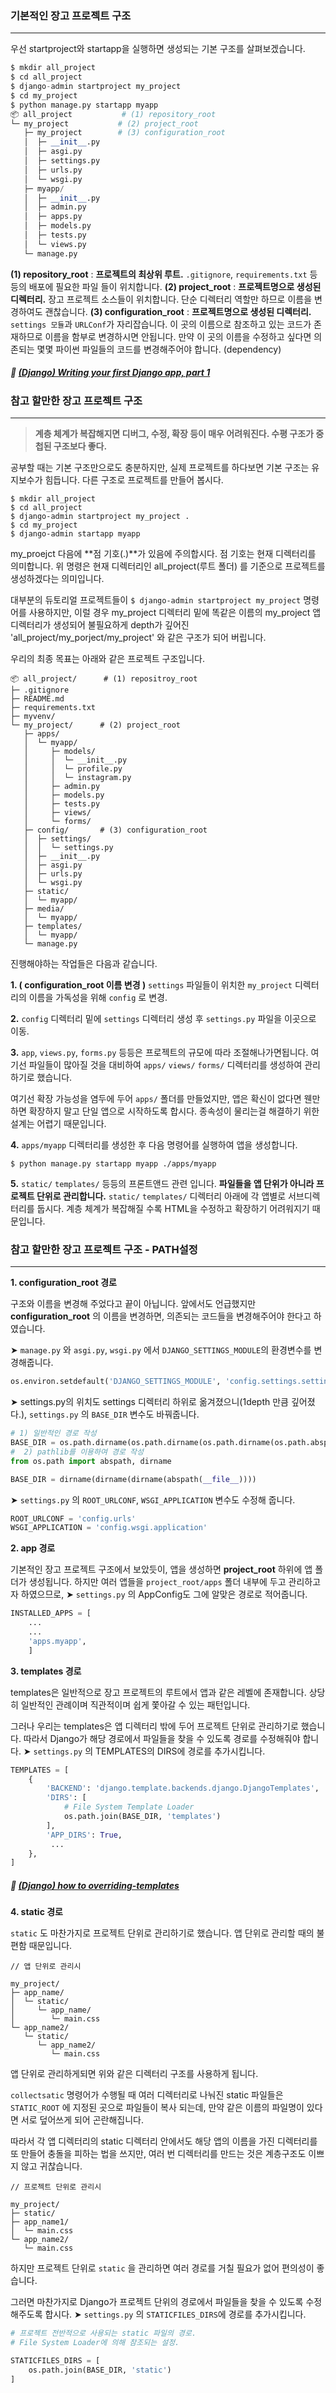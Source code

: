 ### **기본적인 장고 프로젝트 구조**

------

우선 startproject와 startapp을 실행하면 생성되는 기본 구조를 살펴보겠습니다.

```python
$ mkdir all_project
$ cd all_project
$ django-admin startproject my_project
$ cd my_project
$ python manage.py startapp myapp
📦 all_project			# (1) repository_root
└─ my_project			# (2) project_root
   ├─ my_project		# (3) configuration_root
   │  ├─ __init__.py
   │  ├─ asgi.py
   │  ├─ settings.py
   │  ├─ urls.py
   │  └─ wsgi.py
   ├─ myapp/
   │  ├─ __init__.py
   │  ├─ admin.py
   │  ├─ apps.py
   │  ├─ models.py
   │  ├─ tests.py
   │  └─ views.py
   └─ manage.py
```

**(1) repository_root** : **프로젝트의 최상위 루트.** `.gitignore`, `requirements.txt` 등등의 배포에 필요한 파일 들이 위치합니다.
**(2) project_root** : **프로젝트명으로 생성된 디렉터리.** 장고 프로젝트 소스들이 위치합니다. 단순 디렉터리 역할만 하므로 이름을 변경하여도 괜찮습니다.
**(3) configuration_root** : **프로젝트명으로 생성된 디렉터리.** `settings 모듈`과 `URLConf`가 자리잡습니다. 이 곳의 이름으로 참조하고 있는 코드가 존재하므로 이름을 함부로 변경하시면 안됩니다.
만약 이 곳의 이름을 수정하고 싶다면 의존되는 몇몇 파이썬 파일들의 코드를 변경해주어야 합니다. (dependency)

##### 🚀 [(Django) Writing your first Django app, part 1](https://docs.djangoproject.com/en/3.2/intro/tutorial01/)

### **참고 할만한 장고 프로젝트 구조**

------

> **계층 체계가 복잡해지면 디버그, 수정, 확장 등이 매우 어려워진다. 수평 구조가 중첩된 구조보다 좋다.**

공부할 때는 기본 구조만으로도 충분하지만, 실제 프로젝트를 하다보면 기본 구조는 유지보수가 힘듭니다. 다른 구조로 프로젝트를 만들어 봅시다.

```null
$ mkdir all_project
$ cd all_project
$ django-admin startproject my_project .
$ cd my_project
$ django-admin startapp myapp
```

my_proejct 다음에 **점 기호(.)**가 있음에 주의합시다. 점 기호는 현재 디렉터리를 의미합니다. 위 명령은 현재 디렉터리인 all_project(루트 폴더) 를 기준으로 프로젝트를 생성하겠다는 의미입니다.

대부분의 듀토리얼 프로젝트들이 `$ django-admin startproject my_project` 명령어를 사용하지만, 이럴 경우 my_project 디렉터리 밑에 똑같은 이름의 my_project 앱 디렉터리가 생성되어 불필요하게 depth가 깊어진 'all_project/my_porject/my_project' 와 같은 구조가 되어 버립니다.

우리의 최종 목표는 아래와 같은 프로젝트 구조입니다.

```null
📦 all_project/		# (1) repositroy_root	
├─ .gitignore
├─ README.md
├─ requirements.txt
├─ myvenv/
└─ my_project/		# (2) project_root		
   ├─ apps/
   │  └─ myapp/
   │     ├─ models/
   │     │  └─ __init__.py
   │     │  └─ profile.py
   │     │  └─ instagram.py
   │     ├─ admin.py
   │     ├─ models.py
   │     ├─ tests.py
   │     ├─ views/
   │     └─ forms/
   ├─ config/		# (3) configuration_root
   │  ├─ settings/
   │  │  └─ settings.py
   │  ├─ __init__.py
   │  ├─ asgi.py
   │  ├─ urls.py
   │  └─ wsgi.py
   ├─ static/
   │  └─ myapp/
   ├─ media/
   │  └─ myapp/
   ├─ templates/	
   │  └─ myapp/
   └─ manage.py
```

진행해야하는 작업들은 다음과 같습니다.

**1. ( configuration_root 이름 변경 )** `settings` 파일들이 위치한 `my_project` 디렉터리의 이름을 가독성을 위해 `config` 로 변경.

**2.** `config` 디렉터리 밑에 `settings` 디렉터리 생성 후 `settings.py` 파일을 이곳으로 이동.

**3.** `app`, `views.py`, `forms.py` 등등은 프로젝트의 규모에 따라 조절해나가면됩니다. 여기선 파일들이 많아질 것을 대비하여 `apps/` `views/` `forms/` 디렉터리를 생성하여 관리하기로 했습니다.

여기선 확장 가능성을 염두에 두어 `apps/` 폴더를 만들었지만, 앱은 확신이 없다면 웬만하면 확장하지 말고 단일 앱으로 시작하도록 합시다. 종속성이 물리는걸 해결하기 위한 설계는 어렵기 때문입니다.

**4.** `apps/myapp` 디렉터리를 생성한 후 다음 명령어를 실행하여 앱을 생성합니다.

```null
$ python manage.py startapp myapp ./apps/myapp
```

**5.** `static/` `templates/` 등등의 프론트앤드 관련 입니다.
**파일들을 앱 단위가 아니라 프로젝트 단위로 관리합니다.** `static/` `templates/` 디렉터리 아래에 각 앱별로 서브디렉터리를 둡시다. 계층 체계가 복잡해질 수록 HTML을 수정하고 확장하기 어려워지기 때문입니다.

### **참고 할만한 장고 프로젝트 구조 - PATH설정**

------

**1. configuration_root 경로**

구조와 이름을 변경해 주었다고 끝이 아닙니다. 앞에서도 언급했지만 **configuration_root** 의 이름을 변경하면, 의존되는 코드들을 변경해주어야 한다고 하였습니다.



➤ `manage.py` 와 `asgi.py`, `wsgi.py` 에서 `DJANGO_SETTINGS_MODULE`의 환경변수를 변경해줍니다.

```python
os.environ.setdefault('DJANGO_SETTINGS_MODULE', 'config.settings.settings')
```

➤ settings.py의 위치도 settings 디렉터리 하위로 옮겨졌으니(1depth 만큼 깊어졌다.), `settings.py` 의 `BASE_DIR` 변수도 바꿔줍니다.

```python
# 1) 일반적인 경로 작성
BASE_DIR = os.path.dirname(os.path.dirname(os.path.dirname(os.path.abspath(__file__))))
#  2) pathlib를 이용하여 경로 작성
from os.path import abspath, dirname

BASE_DIR = dirname(dirname(dirname(abspath(__file__))))
```

➤ `settings.py` 의 `ROOT_URLCONF`, `WSGI_APPLICATION` 변수도 수정해 줍니다.

```python
ROOT_URLCONF = 'config.urls'
WSGI_APPLICATION = 'config.wsgi.application'
```

**2. app 경로**

기본적인 장고 프로젝트 구조에서 보았듯이, 앱을 생성하면 **project_root** 하위에 앱 폴더가 생성됩니다. 하지만 여러 앱들을 `project_root/apps` 폴더 내부에 두고 관리하고자 하였으므로,
➤ `settings.py` 의 AppConfig도 그에 알맞은 경로로 적어줍니다.

```python
INSTALLED_APPS = [
    ...
    ...
    'apps.myapp', 
    ]
```

**3. templates 경로**

templates은 일반적으로 장고 프로젝트의 루트에서 앱과 같은 레벨에 존재합니다. 상당히 일반적인 관례이며 직관적이며 쉽게 쫓아갈 수 있는 패턴입니다.

그러나 우리는 templates은 앱 디렉터리 밖에 두어 프로젝트 단위로 관리하기로 했습니다. 따라서 Django가 해당 경로에서 파일들을 찾을 수 있도록 경로를 수정해줘야 합니다.
➤ `settings.py` 의 TEMPLATES의 DIRS에 경로를 추가시킵니다.

```python
TEMPLATES = [
    {
        'BACKEND': 'django.template.backends.django.DjangoTemplates',
        'DIRS': [
        	# File System Template Loader
        	os.path.join(BASE_DIR, 'templates')
        ],
        'APP_DIRS': True,
         ...
    },
]
```

##### 🚀 [(Django) how to overriding-templates](https://docs.djangoproject.com/ko/3.2/howto/overriding-templates/)

**4. static 경로**

`static` 도 마찬가지로 프로젝트 단위로 관리하기로 했습니다.
앱 단위로 관리할 때의 불편함 때문입니다.

```null
// 앱 단위로 관리시

my_project/
├─ app_name/
│  └─ static/
│     └─ app_name/
│        └─ main.css
└─ app_name2/
   └─ static/
      └─ app_name2/
         └─ main.css
```

앱 단위로 관리하게되면 위와 같은 디렉터리 구조를 사용하게 됩니다.

`collectsatic` 명령어가 수행될 때 여러 디렉터리로 나눠진 static 파일들은 `STATIC_ROOT` 에 지정된 곳으로 파일들이 복사 되는데, 만약 같은 이름의 파일명이 있다면 서로 덮어쓰게 되어 곤란해집니다.

따라서 각 앱 디렉터리의 static 디렉터리 안에서도 해당 앱의 이름을 가진 디렉터리를 또 만들어 충돌을 피하는 법을 쓰지만, 여러 번 디렉터리를 만드는 것은 계층구조도 이쁘지 않고 귀찮습니다.

```null
// 프로젝트 단위로 관리시

my_project/
├─ static/
├─ app_name1/
│  └─ main.css
└─ app_name2/
   └─ main.css
```

하지만 프로젝트 단위로 `static` 을 관리하면 여러 경로를 거칠 필요가 없어 편의성이 좋습니다.

그러면 마찬가지로 Django가 프로젝트 단위의 경로에서 파일들을 찾을 수 있도록 수정해주도록 합시다.
➤ `settings.py` 의 `STATICFILES_DIRS`에 경로를 추가시킵니다.

```python
# 프로젝트 전반적으로 사용되는 static 파일의 경로.
# File System Loader에 의해 참조되는 설정.

STATICFILES_DIRS = [
    os.path.join(BASE_DIR, 'static')
]
```